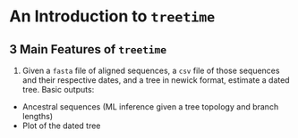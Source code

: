 # An Introduction to `treetime`

## 3 Main Features of `treetime`

1. Given a `fasta` file of aligned sequences, a `csv` file of those sequences and their respective dates, and a tree in newick format, estimate a dated tree. Basic outputs:
 - Ancestral sequences (ML inference given a tree topology and branch lengths)
 - Plot of the dated tree
